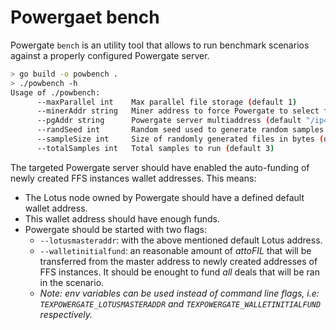 # Powergaet bench

Powergate `bench` is an utility tool that allows to run benchmark scenarios against a properly configured Powergate server.

```bash
> go build -o powbench .
> ./powbench -h
Usage of ./powbench:
      --maxParallel int    Max parallel file storage (default 1)
      --minerAddr string   Miner address to force Powergate to select for making deals (default "t01000")
      --pgAddr string      Powergate server multiaddress (default "/ip4/127.0.0.1/tcp/5002")
      --randSeed int       Random seed used to generate random samples data (default 42)
      --sampleSize int     Size of randomly generated files in bytes (default 1024)
      --totalSamples int   Total samples to run (default 3)
```

The targeted Powergate server should have enabled the auto-funding of newly created FFS instances wallet addresses.
This means:
- The Lotus node owned by Powergate should have a defined default wallet address.
- This wallet address should have enough funds.
- Powergate should be started with two flags:
  - `--lotusmasteraddr`: with the above mentioned default Lotus address.
  - `--walletinitialfund`: an reasonable amount of _attoFIL_ that will be transferred from the master address to newly created addresses of FFS instances. It should be enought to fund _all_ deals that will be ran in the scenario.
  - _Note: env variables can be used instead of command line flags, i.e: `TEXPOWERGATE_LOTUSMASTERADDR` and `TEXPOWERGATE_WALLETINITIALFUND` respectively._

